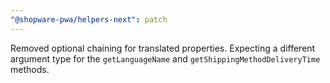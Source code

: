 ```yaml
---
"@shopware-pwa/helpers-next": patch
---
```


Removed optional chaining for translated properties. Expecting a different argument type for the `getLanguageName` and `getShippingMethodDeliveryTime` methods.
